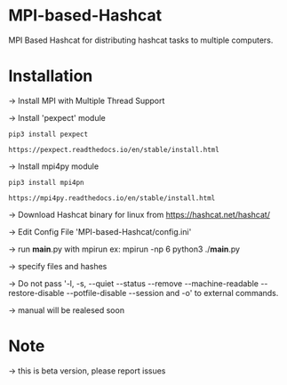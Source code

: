 # MPI-based-Hashcat

MPI Based Hashcat for distributing hashcat tasks to multiple computers.


# Installation

-> Install MPI with Multiple Thread Support

-> Install 'pexpect' module

    pip3 install pexpect
    
    https://pexpect.readthedocs.io/en/stable/install.html
    
-> Install mpi4py module

    pip3 install mpi4pn
   
    https://mpi4py.readthedocs.io/en/stable/install.html
   
-> Download Hashcat binary for linux from https://hashcat.net/hashcat/

-> Edit Config File  'MPI-based-Hashcat/config.ini'

-> run __main__.py with mpirun ex: mpirun -np 6 python3 ./__main__.py

-> specify files and hashes

-> Do not pass '-l, -s, --quiet --status --remove --machine-readable --restore-disable --potfile-disable --session and -o' to external commands.

-> manual will be realesed soon

# Note 

-> this is beta version, please report issues

